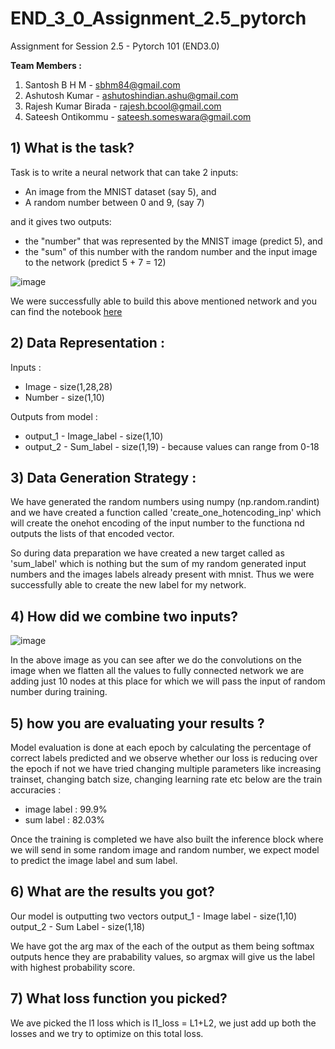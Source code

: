 # END_3_0_Assignment_2.5_pytorch

Assignment for Session 2.5 - Pytorch 101 (END3.0)

**Team Members :**
1) Santosh B H M - sbhm84@gmail.com
2) Ashutosh Kumar - ashutoshindian.ashu@gmail.com
3) Rajesh Kumar Birada - rajesh.bcool@gmail.com
4) Sateesh Ontikommu - sateesh.someswara@gmail.com

## 1) What is the task?
Task is to write a neural network that can take 2 inputs:
* An image from the MNIST dataset (say 5), and
* A random number between 0 and 9, (say 7)    

and it gives two outputs:
* the "number" that was represented by the MNIST image (predict 5), and
* the "sum" of this number with the random number and the input image to the network (predict 5 + 7 = 12)

![image](https://user-images.githubusercontent.com/56379895/138541286-59e82655-3077-4ee1-8216-66b768e0d3e5.png)

We were successfully able to build this above mentioned network and you can find the notebook [here](https://github.com/VinsanAI/END3.0/blob/Assignment_2.5_Pytorch/END3_0_Assignment_2_5_pytorch.ipynb)

## 2) Data Representation :
Inputs :
* Image - size(1,28,28)
* Number - size(1,10)

Outputs from model :
* output_1 - Image_label - size(1,10)
* output_2 - Sum_label - size(1,19) - because values can range from 0-18

## 3) Data Generation Strategy :
We have generated the random numbers using numpy (np.random.randint) and we have created a function called 'create_one_hotencoding_inp' which will create the onehot encoding of the input number to the functiona nd outputs the lists of that encoded vector. 

So during data preparation we have created a new target called as 'sum_label' which is nothing but the sum of my random generated input numbers and the images labels already present with mnist. Thus we were successfully able to create the new label for my network.

## 4) How did we combine two inputs?

![image](https://user-images.githubusercontent.com/56379895/138541859-23d88eb6-809c-4bbe-8857-cfffb21aef69.png)

In the above image as you can see after we do the convolutions on the image when we flatten all the values to fully connected network we are adding just 10 nodes at this place for which we will pass the input of random number during training.

## 5) how you are evaluating your results ?
Model evaluation is done at each epoch by calculating the percentage of correct labels predicted and we observe whether our loss is reducing over the epoch if not we have tried changing multiple parameters like increasing trainset, changing batch size, changing learning rate etc
below are the train accuracies : 
* image label : 99.9%
* sum label : 82.03%

Once the training is completed we have also built the inference block where we will send in some random image and random number, we expect model to predict the image label and sum label.

## 6) What are the results you got?
Our model is outputting two vectors
output_1 - Image label - size(1,10)
output_2 - Sum Label - size(1,18)

We have got the arg max of the each of the output as them being softmax outputs hence they are prabability values, so argmax will give us the label with highest probability score.

## 7) What loss function you picked?
We ave picked the l1 loss which is l1_loss = L1+L2, we just add up both the losses and we try to optimize on this total loss.
